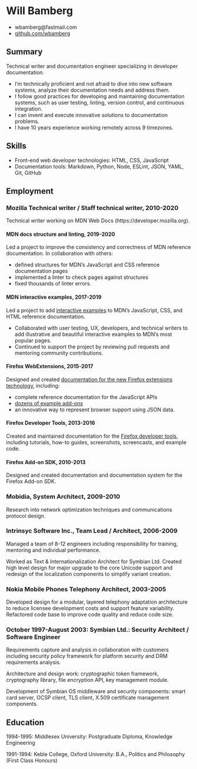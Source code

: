 <h1 id="will-bamberg">Will Bamberg</h1>

<ul class="contact">
  <li>wbamberg@fastmail.com</li>
  <li><a href="https://github.com/wbamberg">github.com/wbamberg</a></li>
</ul>

<h2 id="summary">Summary</h2>

<p>Technical writer and documentation engineer specializing in developer documentation.</p>

<ul>
  <li>I’m technically proficient and not afraid to dive into new software systems, analyze their documentation needs and address them.</li>
  <li>I follow good practices for developing and maintaining documentation systems, such as user testing, linting, version control, and continuous integration.</li>
  <li>I can invent and execute innovative solutions to documentation problems.</li>
  <li>I have 10 years experience working remotely across 9 timezones.</li>
</ul>

<h2 id="skills">Skills</h2>

<ul>
  <li>Front-end web developer technologies: HTML, CSS, JavaScript</li>
  <li>Documentation tools: Markdown, Python, Node, ESLint, JSON, YAML, Git, GitHub</li>
</ul>

<h2 id="employment">Employment</h2>

<h3 id="mozilla-technical-writer--staff-technical-writer-2010-2020">Mozilla Technical writer / Staff technical writer, 2010-2020</h3>

<p>Technical writer working on MDN Web Docs (https://developer.mozilla.org).</p>

<h4 id="mdn-docs-structure-and-linting-2019-2020">MDN docs structure and linting, 2019-2020</h4>

<p>Led a project to improve the consistency and correctness of MDN reference documentation. In collaboration with others:</p>

<ul>
  <li>defined structures for MDN’s JavaScript and CSS reference documentation pages</li>
  <li>implemented a linter to check pages against structures</li>
  <li>fixed thousands of linter errors.</li>
</ul>

<h4 id="mdn-interactive-examples-2017-2019">MDN interactive examples, 2017-2019</h4>

<p>Led a project to add <a href="https://hacks.mozilla.org/2018/03/bringing-interactive-examples-to-mdn/">interactive examples</a> to MDN’s JavaScript, CSS, and HTML reference documentation.</p>

<ul>
  <li>Collaborated with user testing, UX, developers, and technical writers to add illustrative and beautiful interactive examples to MDN’s most popular pages.</li>
  <li>Continued to support the project by reviewing pull requests and mentoring community contributions.</li>
</ul>

<h4 id="firefox-webextensions-2015-2017">Firefox WebExtensions, 2015-2017</h4>

<p>Designed and created <a href="https://developer.mozilla.org/en-US/docs/Mozilla/Add-ons/WebExtensions">documentation for the new Firefox extensions technology</a>, including:</p>

<ul>
  <li>complete reference documentation for the JavaScript APIs</li>
  <li><a href="https://github.com/mdn/webextensions-examples">dozens of example add-ons</a></li>
  <li>an innovative way to represent browser support using JSON data.</li>
</ul>

<h4 id="firefox-developer-tools-2013-2016">Firefox Developer Tools, 2013-2016</h4>

<p>Created and maintained documentation for the <a href="https://developer.mozilla.org/en-US/docs/Tools">Firefox developer tools</a>, including tutorials, how-to guides, screenshots, screencasts, and example code.</p>

<h4 id="firefox-add-on-sdk-2010-2013">Firefox Add-on SDK, 2010-2013</h4>

<p>Designed and created documentation and documentation system for the Firefox Add-on SDK.</p>

<h3 id="mobidia-system-architect-2009-2010">Mobidia, System Architect, 2009-2010</h3>

<p>Research into network optimization techniques and communications protocol design.</p>

<h3 id="intrinsyc-software-inc-team-lead--architect-2006-2009">Intrinsyc Software Inc., Team Lead / Architect, 2006-2009</h3>

<p>Managed a team of 8-12 engineers including responsibility for training, mentoring and individual performance.</p>

<p>Worked as Text &amp; Internationalization Architect for Symbian Ltd. Created high level design for major upgrade to the core Unicode support and redesign of the localization components to simplify variant creation.</p>

<h3 id="nokia-mobile-phones-telephony-architect-2003-2005">Nokia Mobile Phones Telephony Architect, 2003-2005</h3>

<p>Developed design for a modular, layered telephony adaptation architecture to reduce licensee development costs and support feature variability. Refactored code base to improve code quality and reduce code size.</p>

<h3 id="october-1997-august-2003-symbian-ltd-security-architect--software-engineer">October 1997-August 2003: Symbian Ltd.: Security Architect / Software Engineer</h3>

<p>Requirements capture and analysis in collaboration with customers including security policy framework for platform security and DRM requirements analysis.</p>

<p>Architecture and design work: cryptographic token framework, cryptography library, file encryption API, key management module.</p>

<p>Development of Symbian OS middleware and security components: smart card server, OCSP client, TLS client, X.509 certificate management components.</p>

<h2 id="education">Education</h2>

<p>1994-1995: Middlesex University: Postgraduate Diploma, Knowledge Engineering</p>

<p>1991-1994: Keble College, Oxford University: B.A., Politics and Philosophy (First Class Honours)</p>
